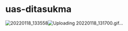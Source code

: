 # uas-ditasukma
![20220118_133558](https://user-images.githubusercontent.com/95723928/149878471-da3f0207-fa26-4c20-a366-dfad2ad3abcd.gif)![Uploading 20220118_131700.gif…]()



